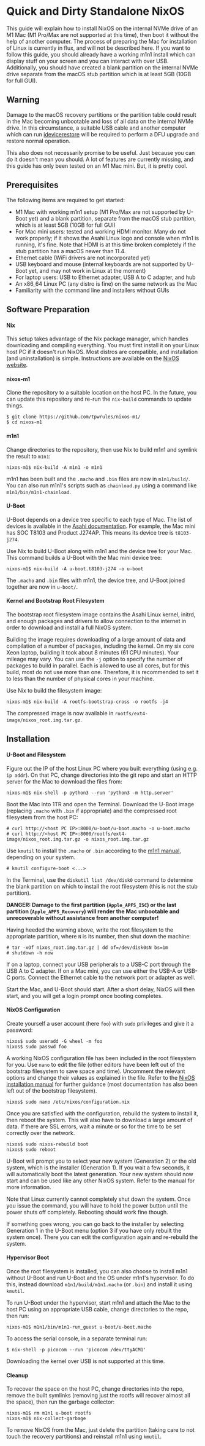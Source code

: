 # Quick and Dirty Standalone NixOS

This guide will explain how to install NixOS on the internal NVMe drive of an M1 Mac (M1 Pro/Max are not supported at this time), then boot it without the help of another computer. The process of preparing the Mac for installation of Linux is currently in flux, and will not be described here. If you want to follow this guide, you should already have a working m1n1 install which can display stuff on your screen and you can interact with over USB. Additionally, you should have created a blank partition on the internal NVMe drive separate from the macOS stub partition which is at least 5GB (10GB for full GUI).

## Warning

Damage to the macOS recovery partitions or the partition table could result in the Mac becoming unbootable and loss of all data on the internal NVMe drive. In this circumstance, a suitable USB cable and another computer which can run [idevicerestore](https://github.com/libimobiledevice/idevicerestore) will be required to perform a DFU upgrade and restore normal operation.

This also does not necessarily promise to be useful. Just because you can do it doesn't mean you should. A lot of features are currently missing, and this guide has only been tested on an M1 Mac mini. But, it is pretty cool.

## Prerequisites

The following items are required to get started:
* M1 Mac with working m1n1 setup (M1 Pro/Max are not supported by U-Boot yet) and a blank partition, separate from the macOS stub partition, which is at least 5GB (10GB for full GUI)
* For Mac mini users: tested and working HDMI monitor. Many do not work properly; if it shows the Asahi Linux logo and console when m1n1 is running, it's fine. Note that HDMI is at this time broken completely if the stub partition has a macOS newer than 11.4.
* Ethernet cable (WiFi drivers are not incorporated yet)
* USB keyboard and mouse (internal keyboards are not supported by U-Boot yet, and may not work in Linux at the moment)
* For laptop users: USB to Ethernet adapter, USB A to C adapter, and hub
* An x86_64 Linux PC (any distro is fine) on the same network as the Mac
* Familiarity with the command line and installers without GUIs

## Software Preparation

#### Nix

This setup takes advantage of the Nix package manager, which handles downloading and compiling everything. You must first install it on your Linux host PC if it doesn't run NixOS. Most distros are compatible, and installation (and uninstallation) is simple. Instructions are available on the [NixOS website](https://nixos.org/download.html#nix-quick-install).

#### nixos-m1

Clone the repository to a suitable location on the host PC. In the future, you can update this repository and re-run the `nix-build` commands to update things.

```
$ git clone https://github.com/tpwrules/nixos-m1/
$ cd nixos-m1
```

#### m1n1

Change directories to the repository, then use Nix to build m1n1 and symlink the result to `m1n1`:

```
nixos-m1$ nix-build -A m1n1 -o m1n1
```

m1n1 has been built and the `.macho` and `.bin` files are now in `m1n1/build/`. You can also run m1n1's scripts such as `chainload.py` using a command like `m1n1/bin/m1n1-chainload`.

#### U-Boot

U-Boot depends on a device tree specific to each type of Mac. The list of devices is available in the [Asahi documentation](https://github.com/AsahiLinux/docs/wiki/Devices). For example, the Mac mini has SOC T8103 and Product J274AP. This means its device tree is `t8103-j274`.

Use Nix to build U-Boot along with m1n1 and the device tree for your Mac. This command builds a U-Boot with the Mac mini device tree:

```
nixos-m1$ nix-build -A u-boot.t8103-j274 -o u-boot
```

The `.macho` and `.bin` files with m1n1, the device tree, and U-Boot joined together are now in `u-boot/`.

#### Kernel and Bootstrap Root Filesystem

The bootstrap root filesystem image contains the Asahi Linux kernel, initrd, and enough packages and drivers to allow connection to the internet in order to download and install a full NixOS system.

Building the image requires downloading of a large amount of data and compilation of a number of packages, including the kernel. On my six core Xeon laptop, building it took about 8 minutes (61 CPU minutes). Your mileage may vary. You can use the `-j` option to specify the number of packages to build in parallel. Each is allowed to use all cores, but for this build, most do not use more than one. Therefore, it is recommended to set it to less than the number of physical cores in your machine.

Use Nix to build the filesystem image:

```
nixos-m1$ nix-build -A rootfs-bootstrap-cross -o rootfs -j4
```

The compressed image is now available in `rootfs/ext4-image/nixos_root.img.tar.gz`.

## Installation

#### U-Boot and Filesystem

Figure out the IP of the host Linux PC where you built everything (using e.g. `ip addr`). On that PC, change directories into the git repo and start an HTTP server for the Mac to download the files from:

```
nixos-m1$ nix-shell -p python3 --run 'python3 -m http.server'
```

Boot the Mac into 1TR and open the Terminal. Download the U-Boot image (replacing `.macho` with `.bin` if appropriate) and the compressed root filesystem from the host PC:

```
# curl http://<host PC IP>:8000/u-boot/u-boot.macho -o u-boot.macho
# curl http://<host PC IP>:8000/rootfs/ext4-image/nixos_root.img.tar.gz -o nixos_root.img.tar.gz
```

Use `kmutil` to install the `.macho` or `.bin` according to the [m1n1 manual](https://github.com/AsahiLinux/m1n1#usage), depending on your system.

```
# kmutil configure-boot <...>
```

In the Terminal, use the `diskutil list /dev/disk0` command to determine the blank partition on which to install the root filesystem (this is not the stub partition).

**DANGER: Damage to the first partition (`Apple_APFS_ISC`) or the last partition (`Apple_APFS_Recovery`) will render the Mac unbootable and unrecoverable without assistance from another computer!**

Having heeded the warning above, write the root filesystem to the appropriate partition, where `N` is its number, then shut down the machine:

```
# tar -xOf nixos_root.img.tar.gz | dd of=/dev/disk0sN bs=1m
# shutdown -h now
```

If on a laptop, connect your USB peripherals to a USB-C port through the USB A to C adapter. If on a Mac mini, you can use either the USB-A or USB-C ports. Connect the Ethernet cable to the network port or adapter as well.

Start the Mac, and U-Boot should start. After a short delay, NixOS will then start, and you will get a login prompt once booting completes.

#### NixOS Configuration

Create yourself a user account (here `foo`) with `sudo` privileges and give it a password:

```
nixos$ sudo useradd -G wheel -m foo
nixos$ sudo passwd foo
```

A working NixOS configuration file has been included in the root filesystem for you. Use `nano` to edit the file (other editors have been left out of the bootstrap filesystem to save space and time). Uncomment the relevant options and change their values as explained in the file. Refer to the [NixOS installation manual](https://nixos.org/manual/nixos/stable/index.html#ch-configuration) for further guidance (most documentation has also been left out of the bootstrap filesystem).

```
nixos$ sudo nano /etc/nixos/configuration.nix
```

Once you are satisfied with the configuration, rebuild the system to install it, then reboot the system. This will also have to download a large amount of data. If there are SSL errors, wait a minute or so for the time to be set correctly over the network.

```
nixos$ sudo nixos-rebuild boot
nixos$ sudo reboot
```

U-Boot will prompt you to select your new system (Generation 2) or the old system, which is the installer (Generation 1). If you wait a few seconds, it will automatically boot the latest generation. Your new system should now start and can be used like any other NixOS system. Refer to the manual for more information.

Note that Linux currently cannot completely shut down the system. Once you issue the command, you will have to hold the power button until the power shuts off completely. Rebooting should work fine though.

If something goes wrong, you can go back to the installer by selecting Generation 1 in the U-Boot menu (option 3 if you have only rebuilt the system once). There you can edit the configuration again and re-rebuild the system.

#### Hypervisor Boot

Once the root filesystem is installed, you can also choose to install m1n1 without U-Boot and run U-Boot and the OS under m1n1's hypervisor. To do this, instead download `m1n1/build/m1n1.macho` (or `.bin`) and install it using `kmutil`.

To run U-Boot under the hypervisor, start m1n1 and attach the Mac to the host PC using an appropriate USB cable, change directories to the repo, then run:

```
nixos-m1$ m1n1/bin/m1n1-run_guest u-boot/u-boot.macho
```

To access the serial console, in a separate terminal run:

```
$ nix-shell -p picocom --run 'picocom /dev/ttyACM1'
```

Downloading the kernel over USB is not supported at this time.

#### Cleanup

To recover the space on the host PC, change directories into the repo, remove the built symlinks (removing just the rootfs will recover almost all the space), then run the garbage collector:

```
nixos-m1$ rm m1n1 u-boot rootfs
nixos-m1$ nix-collect-garbage
```

To remove NixOS from the Mac, just delete the partition (taking care to not touch the recovery partitions) and reinstall m1n1 using `kmutil`.
